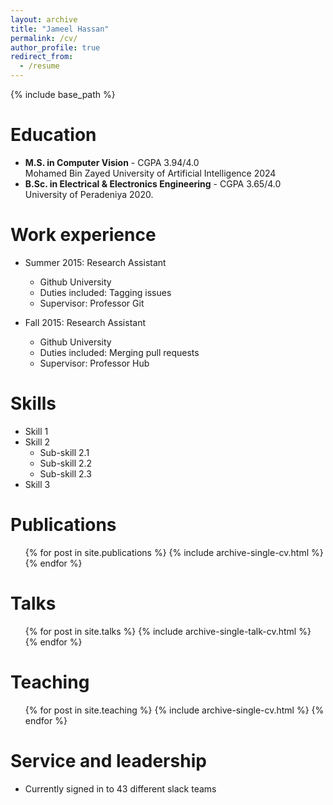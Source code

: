 ```yaml
---
layout: archive
title: "Jameel Hassan"
permalink: /cv/
author_profile: true
redirect_from:
  - /resume
---
```


{% include base_path %}

Education
======
* **M.S. in Computer Vision** - CGPA 3.94/4.0 <br>
  Mohamed Bin Zayed University of Artificial Intelligence 2024
* **B.Sc. in Electrical & Electronics Engineering** - CGPA 3.65/4.0 <br>
  University of Peradeniya 2020.

Work experience
======
* Summer 2015: Research Assistant
  * Github University
  * Duties included: Tagging issues
  * Supervisor: Professor Git

* Fall 2015: Research Assistant
  * Github University
  * Duties included: Merging pull requests
  * Supervisor: Professor Hub
  
Skills
======
* Skill 1
* Skill 2
  * Sub-skill 2.1
  * Sub-skill 2.2
  * Sub-skill 2.3
* Skill 3

Publications
======
  <ul>{% for post in site.publications %}
    {% include archive-single-cv.html %}
  {% endfor %}</ul>
  
Talks
======
  <ul>{% for post in site.talks %}
    {% include archive-single-talk-cv.html %}
  {% endfor %}</ul>
  
Teaching
======
  <ul>{% for post in site.teaching %}
    {% include archive-single-cv.html %}
  {% endfor %}</ul>
  
Service and leadership
======
* Currently signed in to 43 different slack teams
